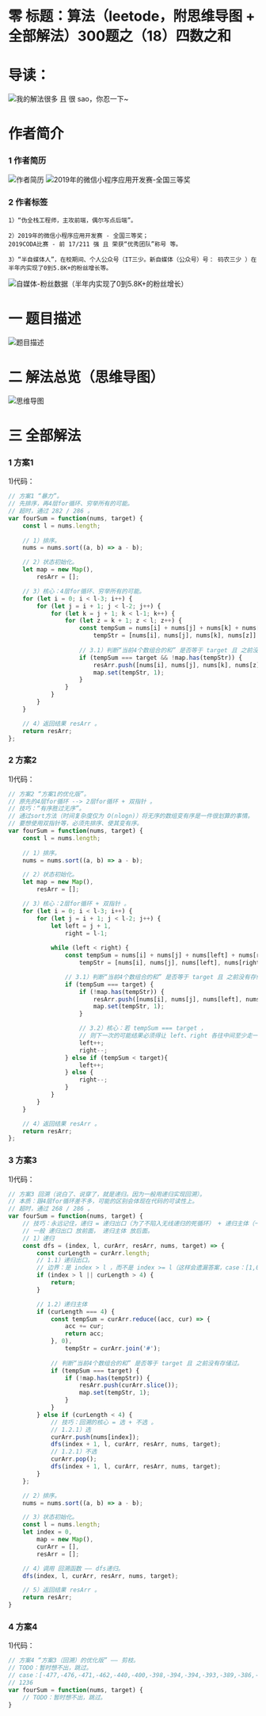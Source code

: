 # 零 标题：算法（leetode，附思维导图 + 全部解法）300题之（18）四数之和

# 导读：
![我的解法很多 且 很 sao，你忍一下~](https://cdn.jsdelivr.net/gh/CYBYOB/img/2021-8-10/1628599234603-image.png)

# 作者简介
### 1 作者简历
![作者简历](https://cdn.jsdelivr.net/gh/CYBYOB/img/2021-8-28/1630133245439-image.png)
![2019年的微信小程序应用开发赛-全国三等奖](https://cdn.jsdelivr.net/gh/CYBYOB/img/2021-8-28/1630133461339-image.png)

### 2 作者标签
```
1）“伪全栈工程师，主攻前端，偶尔写点后端”。

2）2019年的微信小程序应用开发赛 - 全国三等奖；
2019CODA比赛 - 前 17/211 强 且 荣获“优秀团队”称号 等。

3）“半自媒体人”，在校期间、个人公众号（IT三少。新自媒体（公众号）号： 码农三少 ）在半年内实现了0到5.8K+的粉丝增长等。
```
![自媒体-粉丝数据（半年内实现了0到5.8K+的粉丝增长）](https://cdn.jsdelivr.net/gh/CYBYOB/img/2021-8-28/1630134068710-%E7%B2%89%E4%B8%9D-%E6%95%B0%E6%8D%AE.jpg)

# 一 题目描述
![题目描述](https://cdn.jsdelivr.net/gh/CYBYOB/img/2021-8-28/1630132357344-image.png)

# 二 解法总览（思维导图）
![思维导图](https://cdn.jsdelivr.net/gh/CYBYOB/img/2021-8-29/1630222548251-%E7%AE%97%E6%B3%95%EF%BC%88leetode%EF%BC%8C%E9%99%84%E6%80%9D%E7%BB%B4%E5%AF%BC%E5%9B%BE%20+%20%E5%85%A8%E9%83%A8%E8%A7%A3%E6%B3%95%EF%BC%89300%E9%A2%98%E4%B9%8B%EF%BC%8818%EF%BC%89%E5%9B%9B%E6%95%B0%E4%B9%8B%E5%92%8C.png)

# 三 全部解法
### 1 方案1
1)代码：
```js
// 方案1 “暴力”。
// 先排序，再4层for循环、穷举所有的可能。
// 超时，通过 282 / 286 。
var fourSum = function(nums, target) {
    const l = nums.length;
    
    // 1）排序。
    nums = nums.sort((a, b) => a - b);

    // 2）状态初始化。
    let map = new Map(),
        resArr = [];

    // 3）核心：4层for循环、穷举所有的可能。
    for (let i = 0; i < l-3; i++) {
        for (let j = i + 1; j < l-2; j++) {
            for (let k = j + 1; k < l-1; k++) {
                for (let z = k + 1; z < l; z++) {
                    const tempSum = nums[i] + nums[j] + nums[k] + nums[z],
                        tempStr = [nums[i], nums[j], nums[k], nums[z]].join('#');
                    
                    // 3.1）判断“当前4个数组合的和” 是否等于 target 且 之前没有存储过。
                    if (tempSum === target && !map.has(tempStr)) {
                        resArr.push([nums[i], nums[j], nums[k], nums[z]]);
                        map.set(tempStr, 1);
                    }
                }
            }
        }
    }

    // 4）返回结果 resArr 。
    return resArr;
};
```

### 2 方案2
1)代码：
```js
// 方案2 “方案1的优化版”。
// 原先的4层for循环 --> 2层for循环 + 双指针 。
// 技巧：“有序胜过无序”。
// 通过sort方法（时间复杂度仅为 O(nlogn)）将无序的数组变有序是一件很划算的事情。
// 要想使用双指针等，必须先排序、使其变有序。
var fourSum = function(nums, target) {
    const l = nums.length;
    
    // 1）排序。
    nums = nums.sort((a, b) => a - b);

    // 2）状态初始化。
    let map = new Map(),
        resArr = [];

    // 3）核心：2层for循环 + 双指针 。
    for (let i = 0; i < l-3; i++) {
        for (let j = i + 1; j < l-2; j++) {
            let left = j + 1,
                right = l-1;
            
            while (left < right) {
                const tempSum = nums[i] + nums[j] + nums[left] + nums[right],
                    tempStr = [nums[i], nums[j], nums[left], nums[right]].join('#');

                // 3.1）判断“当前4个数组合的和” 是否等于 target 且 之前没有存储过。
                if (tempSum === target) {
                    if (!map.has(tempStr)) {
                        resArr.push([nums[i], nums[j], nums[left], nums[right]]);
                        map.set(tempStr, 1);
                    }

                    // 3.2）核心：若 tempSum === target ，
                    // 则下一次的可能结果必须得让 left、right 各往中间至少走一步，不然组合必重复！
                    left++;
                    right--;
                } else if (tempSum < target){
                    left++;
                } else {
                    right--;
                }
            }
        }
    }

    // 4）返回结果 resArr 。
    return resArr;
};
```

### 3 方案3
1)代码：
```js
// 方案3 回溯（说白了、说穿了，就是递归。因为一般用递归实现回溯）。
// 本质：跟4层for循环差不多，可能的区别会体现在代码的可读性上。
// 超时，通过 268 / 286 。
var fourSum = function(nums, target) {
    // 技巧：永远记住，递归 = 递归出口（为了不陷入无线递归的死循环） + 递归主体（一般会变更一些参数后，在调用函数本身）。
    // 一般 递归出口 放前面， 递归主体 放后面。
    // 1）递归
    const dfs = (index, l, curArr, resArr, nums, target) => {
        const curLength = curArr.length;
        // 1.1）递归出口。
        // 边界：是 index > l ，而不是 index >= l（这样会遗漏答案，case：[1,0,-1,0,-2,2] 0 ）。
        if (index > l || curLength > 4) {
            return;
        }

        // 1.2）递归主体
        if (curLength === 4) {
            const tempSum = curArr.reduce((acc, cur) => {
                acc += cur;
                return acc;
            }, 0),
                tempStr = curArr.join('#');
            
            // 判断“当前4个数组合的和” 是否等于 target 且 之前没有存储过。
            if (tempSum === target) {
                if (!map.has(tempStr)) {
                    resArr.push(curArr.slice());
                    map.set(tempStr, 1);
                }
            }
        } else if (curLength < 4) {
            // 技巧：回溯的核心 = 选 + 不选 。
            // 1.2.1）选
            curArr.push(nums[index]);
            dfs(index + 1, l, curArr, resArr, nums, target);
            // 1.2.1）不选
            curArr.pop();
            dfs(index + 1, l, curArr, resArr, nums, target);
        }
    };

    // 2）排序。
    nums = nums.sort((a, b) => a - b);

    // 3）状态初始化。
    const l = nums.length;
    let index = 0,
        map = new Map(),
        curArr = [],
        resArr = [];

    // 4）调用 回溯函数 —— dfs递归。
    dfs(index, l, curArr, resArr, nums, target);

    // 5）返回结果 resArr 。
    return resArr;
}
```

### 4 方案4
1)代码：
```js
// 方案4 “方案3（回溯）的优化版” —— 剪枝。
// TODO：暂时想不出，跳过。
// case：[-477,-476,-471,-462,-440,-400,-398,-394,-394,-393,-389,-386,-350,-346,-338,-315,-273,-249,-182,-172,-166,-161,-149,-116,-112,-109,-100,-73,-33,-26,-22,-11,6,8,13,19,56,78,101,102,111,140,155,158,181,205,211,225,232,242,254,265,281,308,310,320,320,364,366,381,385,387,443,496,496]
// 1236
var fourSum = function(nums, target) {
    // TODO：暂时想不出，跳过。
}
```